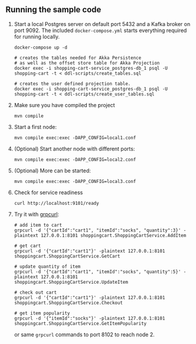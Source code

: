 ## Running the sample code

1. Start a local Postgres server on default port 5432 and a Kafka broker on port 9092. The included `docker-compose.yml` starts everything required for running locally.

    ```shell
    docker-compose up -d

    # creates the tables needed for Akka Persistence
    # as well as the offset store table for Akka Projection
    docker exec -i shopping-cart-service_postgres-db_1 psql -U shopping-cart -t < ddl-scripts/create_tables.sql
    
    # creates the user defined projection table.
    docker exec -i shopping-cart-service_postgres-db_1 psql -U shopping-cart -t < ddl-scripts/create_user_tables.sql
    ```

2. Make sure you have compiled the project

    ```shell
    mvn compile 
    ```

3. Start a first node:

    ```shell
    mvn compile exec:exec -DAPP_CONFIG=local1.conf
    ```

4. (Optional) Start another node with different ports:

    ```shell
    mvn compile exec:exec -DAPP_CONFIG=local2.conf
    ```

5. (Optional) More can be started:

    ```shell
    mvn compile exec:exec -DAPP_CONFIG=local3.conf
    ```

6. Check for service readiness

    ```shell
    curl http://localhost:9101/ready
    ```

7. Try it with [grpcurl](https://github.com/fullstorydev/grpcurl):

    ```shell
    # add item to cart
    grpcurl -d '{"cartId":"cart1", "itemId":"socks", "quantity":3}' -plaintext 127.0.0.1:8101 shoppingcart.ShoppingCartService.AddItem
    
    # get cart
    grpcurl -d '{"cartId":"cart1"}' -plaintext 127.0.0.1:8101 shoppingcart.ShoppingCartService.GetCart
    
    # update quantity of item
    grpcurl -d '{"cartId":"cart1", "itemId":"socks", "quantity":5}' -plaintext 127.0.0.1:8101 shoppingcart.ShoppingCartService.UpdateItem
    
    # check out cart
    grpcurl -d '{"cartId":"cart1"}' -plaintext 127.0.0.1:8101 shoppingcart.ShoppingCartService.Checkout
    
    # get item popularity
    grpcurl -d '{"itemId":"socks"}' -plaintext 127.0.0.1:8101 shoppingcart.ShoppingCartService.GetItemPopularity
    ```

    or same `grpcurl` commands to port 8102 to reach node 2.

